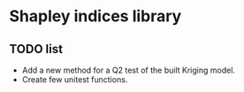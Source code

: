 # Shapley indices library


## TODO list

- Add a new method for a Q2 test of the built Kriging model.
- Create few unitest functions.
